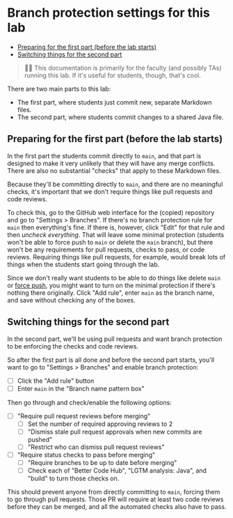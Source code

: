 # Branch protection settings for this lab <!-- omit in toc -->

* [Preparing for the first part (before the lab starts)](#preparing-for-the-first-part-before-the-lab-starts)
* [Switching things for the second part](#switching-things-for-the-second-part)

> :mage_woman: This documentation is primarily for the faculty (and
> possibly TAs) running this lab. If it's useful for students, though,
> that's cool.

There are two main parts to this lab:

* The first part, where students just commit new, separate Markdown
  files.
* The second part, where students commit changes to a shared Java file.

## Preparing for the first part (before the lab starts)

In the first part the students commit directly to `main`, and that part
is designed to make it very unlikely that they will have any merge
conflicts. There are also no substantial "checks" that apply to these
Markdown files.

Because they'll be committing directly to `main`, and there are no
meaningful checks, it's important that we don't require things like
pull requests and code reviews.

To check this, go to the GitHub web interface for the (copied) repository
and go to "Settings > Branches". If there's no branch protection rule
for `main` then everything's fine. If there is, however, click "Edit"
for that rule and then _uncheck everything_. That will leave some
minimal protection (students won't be able to force push to `main` or 
delete the `main` branch), but there won't be any requirements for
pull requests, checks to pass, or code reviews. Requiring things
like pull requests, for example, would break lots of things when
the students start going through the lab.

Since we don't really want students to be able to do things like
delete `main` or
[force push](https://evilmartians.com/chronicles/git-push---force-and-how-to-deal-with-it),
you might want to turn on the minimal protection if
there's nothing there originally. Click "Add rule", enter `main` as
the branch name, and save without checking any of the boxes.

## Switching things for the second part

In the second part, we'll be using pull requests and want branch
protection to be enforcing the checks and code reviews.

So after the first part is all done and before the second part starts,
you'll want to go to "Settings > Branches" and enable branch protection:

* [ ] Click the "Add rule" button
* [ ] Enter `main` in the "Branch name pattern box"

Then go through and check/enable the following options:

* [ ] "Require pull request reviews before merging"
  * [ ] Set the number of required approving reviews to 2
  * [ ] "Dismiss stale pull request approvals when new commits are pushed"
  * [ ] "Restrict who can dismiss pull request reviews"
* [ ] "Require status checks to pass before merging"
  * [ ] "Require branches to be up to date before merging"
  * [ ] Check each of "Better Code Hub", "LGTM analysis: Java", and
        "build" to turn those checks on.

This should prevent anyone from directly committing to `main`, forcing
them to go through pull requests. Those PR will require at least two
code reviews before they can be merged, and all the automated checks
also have to pass.

